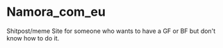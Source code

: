 # Namora_com_eu
Shitpost/meme Site for someone who wants to have a GF or BF but don't know how to do it.
